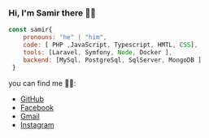 ### Hi, I'm Samir there 👋😄

```js
const samir{
    pronouns: "he" | "him",
    code: [ PHP ,JavaScript, Typescript, HMTL, CSS],
    tools: [Laravel, Symfony, Node, Docker ],
    backend: [MySql, PostgreSql, SqlServer, MongoDB ]
 }
```
you can find me 👨‍💻: 
- [GitHub](https://github.com/samir93bj)
- [Facebook](https://www.facebook.com/samir.mahmud2)
- [Gmail](samir93bj@gmail.com)
- [Instagram](https://www.instagram.com/samirmahmud10)


<!--
**samir93bj/samir93bj** is a ✨ _special_ ✨ repository because its `README.md` (this file) appears on your GitHub profile.

Here are some ideas to get you started:

- 🔭 I’m currently working on ...
- 🌱 I’m currently learning ...
- 👯 I’m looking to collaborate on ...
- 🤔 I’m looking for help with ...
- 💬 Ask me about ...
- 📫 How to reach me: ...
- 😄 Pronouns: ...
- ⚡ Fun fact: ...
-->
